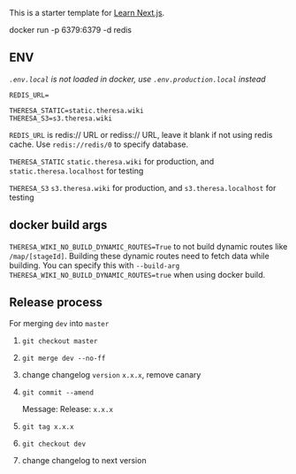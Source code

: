 This is a starter template for [Learn Next.js](https://nextjs.org/learn).


docker run -p 6379:6379 -d redis

## ENV
*`.env.local` is not loaded in docker, use `.env.production.local` instead*
```
REDIS_URL=

THERESA_STATIC=static.theresa.wiki
THERESA_S3=s3.theresa.wiki
```

`REDIS_URL` 
    is redis:// URL or rediss:// URL, leave it blank if not using redis cache.
    Use `redis://redis/0` to specify database.

`THERESA_STATIC`
    `static.theresa.wiki` for production, and `static.theresa.localhost` for testing

`THERESA_S3`
    `s3.theresa.wiki` for production, and `s3.theresa.localhost` for testing

## docker  build args
`THERESA_WIKI_NO_BUILD_DYNAMIC_ROUTES=True` 
    to not build dynamic routes like `/map/[stageId]`. Building these dynamic routes need to fetch data while building. You can specify this with `--build-arg THERESA_WIKI_NO_BUILD_DYNAMIC_ROUTES=true` when using docker build.


## Release process
For merging `dev` into `master`

1. `git checkout master`
1. `git merge dev --no-ff`
1. change changelog `version` `x.x.x`, remove canary
1. `git commit --amend`

    Message: Release: `x.x.x`
1. `git tag x.x.x`
1. `git checkout dev`
1. change changelog to next version
